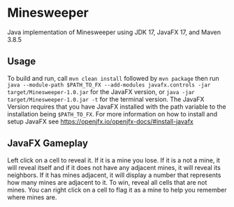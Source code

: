 # Minesweeper
Java implementation of Minesweeper using JDK 17, JavaFX 17, and Maven 3.8.5

## Usage

To build and run, call `mvn clean install` followed by `mvn package` then run `java --module-path $PATH_TO_FX --add-modules javafx.controls -jar target/Minesweeper-1.0.jar` 
for the JavaFX version, or `java -jar target/Minesweeper-1.0.jar -t`
for the terminal version. The JavaFX Version requires that you have JavaFX installed with 
the path variable to the installation being `$PATH_TO_FX`. For more information on how to install and setup JavaFX see https://openjfx.io/openjfx-docs/#install-javafx

## JavaFX Gameplay

Left click on a cell to reveal it. If it is a mine you lose. If it is a not a mine, it will reveal itself
and if it does not have any adjacent mines, it will reveal its neighbors. If it has mines adjacent, it will display a number
that represents how many mines are adjacent to it. To win, reveal all cells that are not mines. You can right click on a cell
to flag it as a mine to help you remember where mines are.
